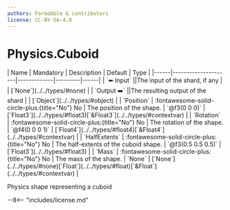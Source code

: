 ```yaml
---
authors: Formabble & contributors
license: CC-BY-SA-4.0
---
```



# Physics.Cuboid

<div class="sh-parameters" markdown="1">
| Name | Mandatory | Description | Default | Type |
|------|---------------------|-------------|---------|------|
| `⬅️ Input` ||The input of the shard, if any | | [`None`](../../types/#none) |
| `Output ➡️` ||The resulting output of the shard | | [`Object`](../../types/#object) |
| `Position` | :fontawesome-solid-circle-plus:{title="No"} No  | The position of the shape. | `@f3(0 0 0)` | [`Float3`](../../types/#float3)[`&Float3`](../../types/#contextvar) |
| `Rotation` | :fontawesome-solid-circle-plus:{title="No"} No  | The rotation of the shape. | `@f4(0 0 0 1)` | [`Float4`](../../types/#float4)[`&Float4`](../../types/#contextvar) |
| `HalfExtents` | :fontawesome-solid-circle-plus:{title="No"} No  | The half-extents of the cuboid shape. | `@f3(0.5 0.5 0.5)` | [`Float3`](../../types/#float3) |
| `Mass` | :fontawesome-solid-circle-plus:{title="No"} No  | The mass of the shape. | `None` | [`None`](../../types/#none)[`Float`](../../types/#float)[`&Float`](../../types/#contextvar) |

</div>

Physics shape representing a cuboid

--8<-- "includes/license.md"


